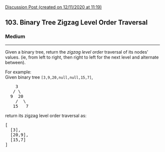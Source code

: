 [Discussion Post (created on 12/11/2020 at 11:19)](https://leetcode.com/problems/binary-tree-zigzag-level-order-traversal/discuss/969865/Python-3-Solution-With-Clear-Comments)  
<h2>103. Binary Tree Zigzag Level Order Traversal</h2><h3>Medium</h3><hr><div><p>Given a binary tree, return the <i>zigzag level order</i> traversal of its nodes' values. (ie, from left to right, then right to left for the next level and alternate between).</p>

<p>
For example:<br>
Given binary tree <code>[3,9,20,null,null,15,7]</code>,<br>
</p><pre>    3
   / \
  9  20
    /  \
   15   7
</pre>
<p></p>
<p>
return its zigzag level order traversal as:<br>
</p><pre>[
  [3],
  [20,9],
  [15,7]
]
</pre>
<p></p></div>